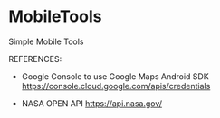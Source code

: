 # MobileTools
Simple Mobile Tools


REFERENCES:

- Google Console to use Google Maps Android SDK
  https://console.cloud.google.com/apis/credentials

- NASA OPEN API
  https://api.nasa.gov/

